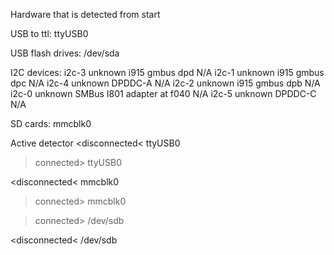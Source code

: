 Hardware that is detected from start

USB to ttl:
ttyUSB0

USB flash drives:
/dev/sda

I2C devices: 
i2c-3   unknown         i915 gmbus dpd                          N/A
i2c-1   unknown         i915 gmbus dpc                          N/A
i2c-4   unknown         DPDDC-A                                 N/A
i2c-2   unknown         i915 gmbus dpb                          N/A
i2c-0   unknown         SMBus I801 adapter at f040              N/A
i2c-5   unknown         DPDDC-C                                 N/A

SD cards: 
mmcblk0

Active detector
<disconnected<
ttyUSB0

>connected>
ttyUSB0

<disconnected<
mmcblk0

>connected>
mmcblk0

>connected>
/dev/sdb

<disconnected<
/dev/sdb
